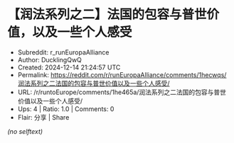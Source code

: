 # 【润法系列之二】法国的包容与普世价值，以及一些个人感受

- Subreddit: r_runEuropaAlliance
- Author: DucklingQwQ
- Created: 2024-12-14 21:24:57 UTC
- Permalink: https://reddit.com/r/runEuropaAlliance/comments/1hecwqs/润法系列之二法国的包容与普世价值以及一些个人感受/
- URL: /r/runtoEurope/comments/1he465a/润法系列之二法国的包容与普世价值以及一些个人感受/
- Ups: 4 | Ratio: 1.0 | Comments: 0
- Flair: 分享 | Share

_(no selftext)_

